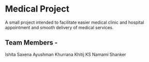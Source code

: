 # Medical Project
A small project intended to facilitate easier medical clinic and hospital appointment and smooth delivery of medical services.  

## Team Members - 
Ishita Saxena
Ayushman Khurrana
Khitij KS
Namami Shanker
